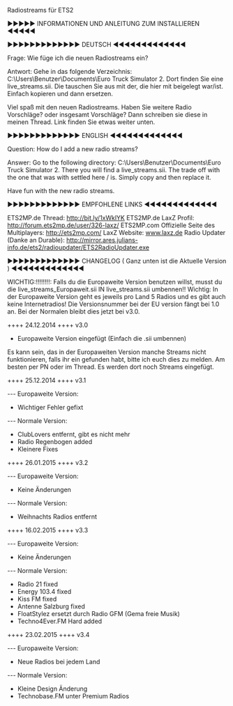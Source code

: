 Radiostreams für ETS2

►►►►► INFORMATIONEN UND ANLEITUNG ZUM INSTALLIEREN ◄◄◄◄◄




►►►►►►►►►►►►► DEUTSCH ◄◄◄◄◄◄◄◄◄◄◄◄◄


Frage: Wie füge ich die neuen Radiostreams ein?

Antwort: Gehe in das folgende Verzeichnis: C:\Users\Benutzer\Documents\Euro Truck Simulator 2.
Dort finden Sie eine live_streams.sii. Die tauschen Sie aus mit der, die hier mit beigelegt war/ist. Einfach kopieren und dann ersetzen.

Viel spaß mit den neuen Radiostreams. Haben Sie weitere Radio Vorschläge? oder insgesamt Vorschläge? Dann schreiben sie diese in meinen Thread. Link finden Sie etwas weiter unten.



►►►►►►►►►►►►► ENGLISH ◄◄◄◄◄◄◄◄◄◄◄◄◄


Question: How do I add a new radio streams?

Answer: Go to the following directory: C:\Users\Benutzer\Documents\Euro Truck Simulator 2.
There you will find a live_streams.sii. The trade off with the one that was with settled here / is. Simply copy and then replace it.

Have fun with the new radio streams.



►►►►►►►►►►►►► EMPFOHLENE LINKS ◄◄◄◄◄◄◄◄◄◄◄◄◄


ETS2MP.de Thread: http://bit.ly/1xWklYK
ETS2MP.de LaxZ Profil: http://forum.ets2mp.de/user/326-laxz/
ETS2MP.com Offizielle Seite des Multiplayers: http://ets2mp.com/
LaxZ Website: www.laxz.de
Radio Updater (Danke an Durable):	http://mirror.ares.julians-info.de/ets2/radioupdater/ETS2RadioUpdater.exe			




►►►►►►►►►►►►► CHANGELOG ( Ganz unten ist die Aktuelle Version ) ◄◄◄◄◄◄◄◄◄◄◄◄◄

WICHTIG:!!!!!!!!: Falls du die Europaweite Version benutzen willst, musst du die live_streams_Europaweit.sii IN live_streams.sii umbennen!!
Wichtig: In der Europaweite Version geht es jeweils pro Land 5 Radios und es gibt auch keine Internetradios!
Die Versionsnummer bei der EU version fängt bei 1.0 an. Bei der Normalen bleibt dies jetzt bei v3.0.


++++ 24.12.2014 ++++ v3.0

- Europaweite Version eingefügt (Einfach die .sii umbennen)

Es kann sein, das in der Europaweiten Version manche Streams nicht funktionieren, falls ihr ein
gefunden habt, bitte ich euch dies zu melden. Am besten per PN oder im Thread. Es werden dort noch Streams eingefügt.


++++ 25.12.2014 ++++ v3.1

--- Europaweite Version:
- Wichtiger Fehler gefixt

--- Normale Version:
- ClubLovers entfernt, gibt es nicht mehr
- Radio Regenbogen added
- Kleinere Fixes


++++ 26.01.2015 ++++ v3.2

--- Europaweite Version:
- Keine Änderungen

--- Normale Version:
- Weihnachts Radios entfernt


++++ 16.02.2015 ++++ v3.3

--- Europaweite Version:
- Keine Änderungen

--- Normale Version:
- Radio 21 fixed
- Energy 103.4 fixed
- Kiss FM fixed
- Antenne Salzburg fixed
- FloatStylez ersetzt durch Radio GFM (Gema freie Musik)
- Techno4Ever.FM Hard added


++++ 23.02.2015 ++++ v3.4

--- Europaweite Version:
- Neue Radios bei jedem Land

--- Normale Version:
- Kleine Design Änderung
- Technobase.FM unter Premium Radios


